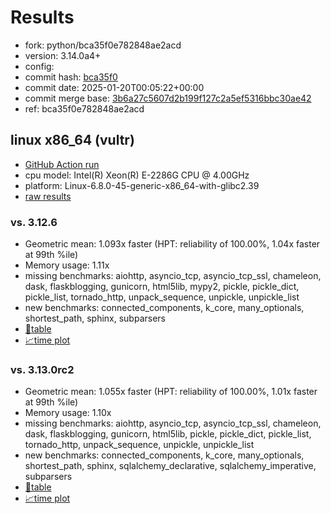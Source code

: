 # Results

- fork: python/bca35f0e782848ae2acd
- version: 3.14.0a4+
- config: 
- commit hash: [bca35f0](https://github.com/python/cpython/commit/bca35f0)
- commit date: 2025-01-20T00:05:22+00:00
- commit merge base: [3b6a27c5607d2b199f127c2a5ef5316bbc30ae42](https://github.com/python/cpython/commit/3b6a27c5607d2b199f127c2a5ef5316bbc30ae42)
- ref: bca35f0e782848ae2acd

## linux x86_64 (vultr)

- [GitHub Action run](https://github.com/facebookexperimental/free-threading-benchmarking/actions/runs/12858552253)
- cpu model: Intel(R) Xeon(R) E-2286G CPU @ 4.00GHz
- platform: Linux-6.8.0-45-generic-x86_64-with-glibc2.39
- [raw results](bm-20250120-vultr-x86_64-python-bca35f0e782848ae2acd-3.14.0a4%2B-bca35f0.json)

### vs. 3.12.6

- Geometric mean: 1.093x faster (HPT: reliability of 100.00%, 1.04x faster at 99th %ile)
- Memory usage: 1.11x
- missing benchmarks: aiohttp, asyncio_tcp, asyncio_tcp_ssl, chameleon, dask, flaskblogging, gunicorn, html5lib, mypy2, pickle, pickle_dict, pickle_list, tornado_http, unpack_sequence, unpickle, unpickle_list
- new benchmarks: connected_components, k_core, many_optionals, shortest_path, sphinx, subparsers
- [📄table](bm-20250120-vultr-x86_64-python-bca35f0e782848ae2acd-3.14.0a4%2B-bca35f0-vs-3.12.6.md)
- [📈time plot](bm-20250120-vultr-x86_64-python-bca35f0e782848ae2acd-3.14.0a4%2B-bca35f0-vs-3.12.6.svg)

### vs. 3.13.0rc2

- Geometric mean: 1.055x faster (HPT: reliability of 100.00%, 1.01x faster at 99th %ile)
- Memory usage: 1.10x
- missing benchmarks: aiohttp, asyncio_tcp, asyncio_tcp_ssl, chameleon, dask, flaskblogging, gunicorn, html5lib, pickle, pickle_dict, pickle_list, tornado_http, unpack_sequence, unpickle, unpickle_list
- new benchmarks: connected_components, k_core, many_optionals, shortest_path, sphinx, sqlalchemy_declarative, sqlalchemy_imperative, subparsers
- [📄table](bm-20250120-vultr-x86_64-python-bca35f0e782848ae2acd-3.14.0a4%2B-bca35f0-vs-3.13.0rc2.md)
- [📈time plot](bm-20250120-vultr-x86_64-python-bca35f0e782848ae2acd-3.14.0a4%2B-bca35f0-vs-3.13.0rc2.svg)

